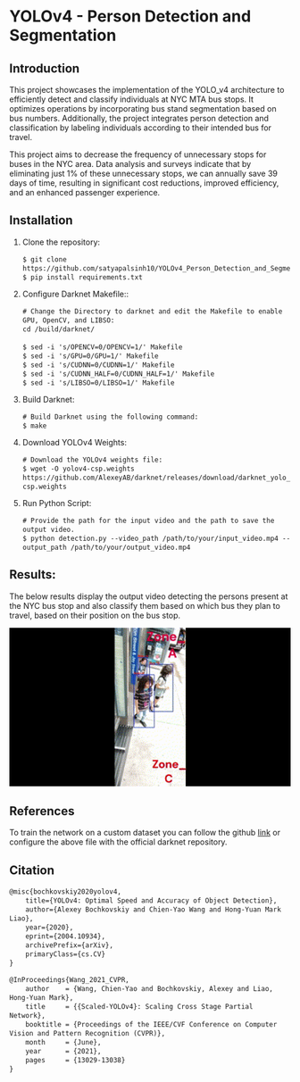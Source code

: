 # YOLOv4 - Person Detection and Segmentation

## Introduction
This project showcases the implementation of the YOLO_v4 architecture to efficiently detect and classify individuals at NYC MTA bus stops. It optimizes operations by incorporating bus stand segmentation based on bus numbers. Additionally, the project integrates person detection and classification by labeling individuals according to their intended bus for travel.

This project aims to decrease the frequency of unnecessary stops for buses in the NYC area. Data analysis and surveys indicate that by eliminating just 1% of these unnecessary stops, we can annually save 39 days of time, resulting in significant cost reductions, improved efficiency, and an enhanced passenger experience.

## Installation
1. Clone the repository:
   ```
   $ git clone https://github.com/satyapalsinh10/YOLOv4_Person_Detection_and_Segmentation.git
   $ pip install requirements.txt
   ```

2. Configure Darknet Makefile::
   ```
   # Change the Directory to darknet and edit the Makefile to enable GPU, OpenCV, and LIBSO:
   cd /build/darknet/

   $ sed -i 's/OPENCV=0/OPENCV=1/' Makefile
   $ sed -i 's/GPU=0/GPU=1/' Makefile
   $ sed -i 's/CUDNN=0/CUDNN=1/' Makefile
   $ sed -i 's/CUDNN_HALF=0/CUDNN_HALF=1/' Makefile
   $ sed -i 's/LIBSO=0/LIBSO=1/' Makefile

3. Build Darknet:

   ```
   # Build Darknet using the following command:
   $ make
   ```

4. Download YOLOv4 Weights:
   ```
   # Download the YOLOv4 weights file:
   $ wget -O yolov4-csp.weights https://github.com/AlexeyAB/darknet/releases/download/darknet_yolo_v4_pre/yolov4-csp.weights
    ```

5. Run Python Script:
   ```
   # Provide the path for the input video and the path to save the output video.
   $ python detection.py --video_path /path/to/your/input_video.mp4 --output_path /path/to/your/output_video.mp4
   ```


## Results:

The below results display the output video detecting the persons present at the NYC bus stop and also classify them based on which bus they plan to travel, based on their position on the bus stop. 
<p align="center">
  <img src="build/darknet/YOLO_v5.gif" alt="Undistorted" width="900"/>
</p>


## References

To train the network on a custom dataset you can follow the github [link](https://github.com/AlexeyAB/darknet?tab=readme-ov-file) or configure the above file with the official darknet repository.





## Citation

  ```
@misc{bochkovskiy2020yolov4,
      title={YOLOv4: Optimal Speed and Accuracy of Object Detection}, 
      author={Alexey Bochkovskiy and Chien-Yao Wang and Hong-Yuan Mark Liao},
      year={2020},
      eprint={2004.10934},
      archivePrefix={arXiv},
      primaryClass={cs.CV}
}
  ```

```
@InProceedings{Wang_2021_CVPR,
    author    = {Wang, Chien-Yao and Bochkovskiy, Alexey and Liao, Hong-Yuan Mark},
    title     = {{Scaled-YOLOv4}: Scaling Cross Stage Partial Network},
    booktitle = {Proceedings of the IEEE/CVF Conference on Computer Vision and Pattern Recognition (CVPR)},
    month     = {June},
    year      = {2021},
    pages     = {13029-13038}
}
```
